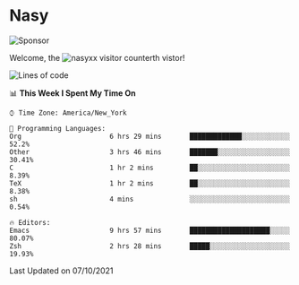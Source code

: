 # Nasy

<!--
<p align="center">
<img height="200" src="https://github-readme-stats.vercel.app/api?username=nasyxx&count_private=true&show_icons=true&theme=dracula&include_all_commits=true"/>
<img height="200" src="https://github-readme-stats.vercel.app/api/top-langs/?username=nasyxx&theme=dracula&hide=html,jupyter+notebook&count_private=true&show_icons=true"/>
</p>

  
----------------
-->

![Sponsor](https://img.shields.io/static/v1.svg?label=Sponsor&message=%E2%9D%A4&logo=GitHub&style=flat&color=pink)
 
Welcome, the ![nasyxx visitor counter](https://count.getloli.com/get/@nasyxx?theme=rule34)th vistor!
 
<!--START_SECTION:waka-->
![Lines of code](https://img.shields.io/badge/From%20Hello%20World%20I%27ve%20Written-5.4%20million%20lines%20of%20code-blue)

📊 **This Week I Spent My Time On** 

```text
⌚︎ Time Zone: America/New_York

💬 Programming Languages: 
Org                      6 hrs 29 mins       █████████████░░░░░░░░░░░░   52.2% 
Other                    3 hrs 46 mins       ███████░░░░░░░░░░░░░░░░░░   30.41% 
C                        1 hr 2 mins         ██░░░░░░░░░░░░░░░░░░░░░░░   8.39% 
TeX                      1 hr 2 mins         ██░░░░░░░░░░░░░░░░░░░░░░░   8.38% 
sh                       4 mins              ░░░░░░░░░░░░░░░░░░░░░░░░░   0.54%

🔥 Editors: 
Emacs                    9 hrs 57 mins       ████████████████████░░░░░   80.07% 
Zsh                      2 hrs 28 mins       █████░░░░░░░░░░░░░░░░░░░░   19.93%

```


 Last Updated on 07/10/2021
<!--END_SECTION:waka-->

<!-- ![visitors](https://visitor-badge.laobi.icu/badge?page_id=nasyxx.nasyxx) -->
